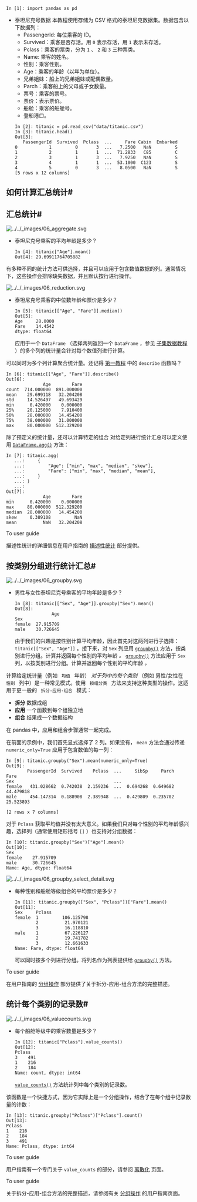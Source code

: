 ```
In [1]: import pandas as pd
```

- 泰坦尼克号数据
	本教程使用存储为 CSV 格式的泰坦尼克数据集。数据包含以下数据列：
	- PassengerId: 每位乘客的 ID。
	- Survived：乘客是否存活。用 `0` 表示存活，用 `1` 表示未存活。
	- Pclass：乘客的票类，分为 `1` 、 `2` 和 `3` 三种票类。
	- Name: 乘客的姓名。
	- 性别：乘客性别。
	- Age：乘客的年龄（以年为单位）。
	- 兄弟姐妹：船上的兄弟姐妹或配偶数量。
	- Parch：乘客船上的父母或子女数量。
	- 票号：乘客的票号。
	- 票价：表示票价。
	- 船舱：乘客的船舱号。
	- 登船港口。
	```
	In [2]: titanic = pd.read_csv("data/titanic.csv")
	In [3]: titanic.head()
	Out[3]: 
	   PassengerId  Survived  Pclass  ...     Fare Cabin  Embarked
	0            1         0       3  ...   7.2500   NaN         S
	1            2         1       1  ...  71.2833   C85         C
	2            3         1       3  ...   7.9250   NaN         S
	3            4         1       1  ...  53.1000  C123         S
	4            5         0       3  ...   8.0500   NaN         S
	[5 rows x 12 columns]
	```

## 如何计算汇总统计#

## 汇总统计#

![../../_images/06_aggregate.svg](https://pandas.pydata.org/docs/_images/06_aggregate.svg)
- 泰坦尼克号乘客的平均年龄是多少？
	```
	In [4]: titanic["Age"].mean()
	Out[4]: 29.69911764705882
	```

有多种不同的统计方法可供选择，并且可以应用于包含数值数据的列。通常情况下，这些操作会排除缺失数据，并且默认按行进行操作。

![../../_images/06_reduction.svg](https://pandas.pydata.org/docs/_images/06_reduction.svg)
- 泰坦尼克号乘客的中位数年龄和票价是多少？
	```
	In [5]: titanic[["Age", "Fare"]].median()
	Out[5]: 
	Age     28.0000
	Fare    14.4542
	dtype: float64
	```
	应用于一个 `DataFrame` （选择两列返回一个 `DataFrame` ，参见 [子集数据教程](https://pandas.pydata.org/docs/getting_started/intro_tutorials/03_subset_data.html#min-tut-03-subset) ）的多个列的统计量会针对每个数值列进行计算。

可以同时为多个列计算聚合统计量。还记得 [第一教程](https://pandas.pydata.org/docs/getting_started/intro_tutorials/01_table_oriented.html#min-tut-01-tableoriented) 中的 `describe` 函数吗？

```
In [6]: titanic[["Age", "Fare"]].describe()
Out[6]: 
              Age        Fare
count  714.000000  891.000000
mean    29.699118   32.204208
std     14.526497   49.693429
min      0.420000    0.000000
25%     20.125000    7.910400
50%     28.000000   14.454200
75%     38.000000   31.000000
max     80.000000  512.329200
```

除了预定义的统计量，还可以计算特定的组合 对给定列进行统计汇总可以定义使用 [`DataFrame.agg()`](https://pandas.pydata.org/docs/reference/api/pandas.DataFrame.agg.html#pandas.DataFrame.agg "pandas.DataFrame.agg") 方法：

```
In [7]: titanic.agg(
   ...:     {
   ...:         "Age": ["min", "max", "median", "skew"],
   ...:         "Fare": ["min", "max", "median", "mean"],
   ...:     }
   ...: )
   ...: 
Out[7]: 
              Age        Fare
min      0.420000    0.000000
max     80.000000  512.329200
median  28.000000   14.454200
skew     0.389108         NaN
mean          NaN   32.204208
```

To user guide

描述性统计的详细信息在用户指南的 [描述性统计](https://pandas.pydata.org/docs/user_guide/basics.html#basics-stats) 部分提供。

## 按类别分组进行统计汇总#

![../../_images/06_groupby.svg](https://pandas.pydata.org/docs/_images/06_groupby.svg)
- 男性与女性泰坦尼克号乘客的平均年龄是多少？
	```
	In [8]: titanic[["Sex", "Age"]].groupby("Sex").mean()
	Out[8]: 
	              Age
	Sex              
	female  27.915709
	male    30.726645
	```
	由于我们的兴趣是按性别计算平均年龄，因此首先对这两列进行子选择： `titanic[["Sex", "Age"]]` 。接下来，对 `Sex` 列应用 [`groupby()`](https://pandas.pydata.org/docs/reference/api/pandas.DataFrame.groupby.html#pandas.DataFrame.groupby "pandas.DataFrame.groupby") 方法，按类别进行分组。计算并返回每个性别的平均年龄 *。* [`groupby()`](https://pandas.pydata.org/docs/reference/api/pandas.DataFrame.groupby.html#pandas.DataFrame.groupby "pandas.DataFrame.groupby") 方法应用于 `Sex` 列，以按类别进行分组。计算并返回每个性别的平均年龄 *。*

计算给定统计量（例如 `  均值  ` 年龄） *对于列中的每个类别* （例如 男性/女性在 `  性别  ` 列中）是一种常见模式。使用 `  按组分类  ` 方法来支持这种类型的操作。这适用于更一般的 `  拆分-应用-组合  ` 模式：

- **拆分** 数据成组
- **应用** 一个函数到每个组独立地
- **组合** 结果成一个数据结构

在 pandas 中，应用和组合步骤通常一起完成。

在前面的示例中，我们首先显式选择了 2 列。如果没有， `mean` 方法会通过传递 `numeric_only=True` 应用于包含数值的每一列：

```
In [9]: titanic.groupby("Sex").mean(numeric_only=True)
Out[9]: 
        PassengerId  Survived    Pclass  ...     SibSp     Parch       Fare
Sex                                      ...                               
female   431.028662  0.742038  2.159236  ...  0.694268  0.649682  44.479818
male     454.147314  0.188908  2.389948  ...  0.429809  0.235702  25.523893

[2 rows x 7 columns]
```

对于 `Pclass` 获取平均值并没有太大意义。如果我们只对每个性别的平均年龄感兴趣，选择列（通常使用矩形括号 `[]` ）也支持对分组数据：

```
In [10]: titanic.groupby("Sex")["Age"].mean()
Out[10]: 
Sex
female    27.915709
male      30.726645
Name: Age, dtype: float64
```

![../../_images/06_groupby_select_detail.svg](https://pandas.pydata.org/docs/_images/06_groupby_select_detail.svg)
- 每种性别和船舱等级组合的平均票价是多少？
	```
	In [11]: titanic.groupby(["Sex", "Pclass"])["Fare"].mean()
	Out[11]: 
	Sex     Pclass
	female  1         106.125798
	        2          21.970121
	        3          16.118810
	male    1          67.226127
	        2          19.741782
	        3          12.661633
	Name: Fare, dtype: float64
	```
	可以同时按多个列进行分组。将列名作为列表提供给 [`groupby()`](https://pandas.pydata.org/docs/reference/api/pandas.DataFrame.groupby.html#pandas.DataFrame.groupby "pandas.DataFrame.groupby") 方法。

To user guide

在用户指南的 [分组操作](https://pandas.pydata.org/docs/user_guide/groupby.html#groupby) 部分提供了关于拆分-应用-组合方法的完整描述。

## 统计每个类别的记录数#

![../../_images/06_valuecounts.svg](https://pandas.pydata.org/docs/_images/06_valuecounts.svg)
- 每个船舱等级中的乘客数量是多少？
	```
	In [12]: titanic["Pclass"].value_counts()
	Out[12]: 
	Pclass
	3    491
	1    216
	2    184
	Name: count, dtype: int64
	```
	[`value_counts()`](https://pandas.pydata.org/docs/reference/api/pandas.Series.value_counts.html#pandas.Series.value_counts "pandas.Series.value_counts") 方法统计列中每个类别的记录数。

该函数是一个快捷方式，因为它实际上是一个分组操作，结合了在每个组中记录数量的计数：

```
In [13]: titanic.groupby("Pclass")["Pclass"].count()
Out[13]: 
Pclass
1    216
2    184
3    491
Name: Pclass, dtype: int64
```

To user guide

用户指南有一个专门关于 `value_counts` 的部分，请参阅 [离散化](https://pandas.pydata.org/docs/user_guide/basics.html#basics-discretization) 页面。

To user guide

关于拆分-应用-组合方法的完整描述，请参阅有关 [分组操作](https://pandas.pydata.org/docs/user_guide/groupby.html#groupby) 的用户指南页面。